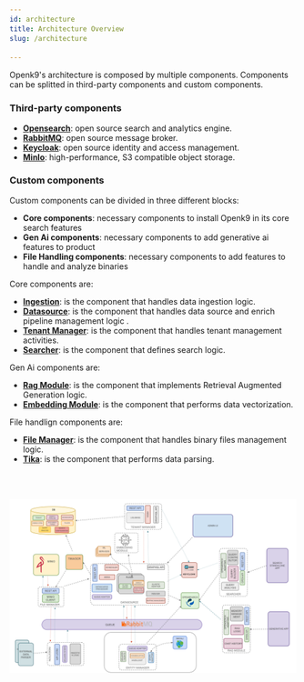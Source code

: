```yaml
---
id: architecture
title: Architecture Overview
slug: /architecture

---
```


Openk9's architecture is composed by multiple components. Components can be splitted in third-party components and
custom components.

### Third-party components

- [**Opensearch**](https://opensearch.org/): open source search and analytics engine.
- [**RabbitMQ**](https://www.rabbitmq.com/): open source message broker.
- [**Keycloak**](https://www.keycloak.org/): open source identity and access management.
- [**MinIo**](https://min.io/): high-performance, S3 compatible object storage.

### Custom components

Custom components can be divided in three different blocks:

- **Core components**: necessary components to install Openk9 in its core search features
- **Gen Ai components**: necessary components to add generative ai features to product
- **File Handling components**: necessary components to add features to handle and analyze binaries

Core components are:

- [**Ingestion**](ingestion): is the component that handles data ingestion logic.
- [**Datasource**](datasource): is the component that handles data source and enrich pipeline management logic .
- [**Tenant Manager**](tenant-manager): is the component that handles tenant management activities.
- [**Searcher**](searcher): is the component that defines search logic.

Gen Ai components are:

- [**Rag Module**](rag-module): is the component that implements Retrieval Augmented Generation logic. 
- [**Embedding Module**](embedding-module): is the component that performs data vectorization.

File handlign components are:

- [**File Manager**](file-manager): is the component that handles binary files management logic.
- [**Tika**](file-manager): is the component that performs data parsing.

<br />
<br />

![img](../../static/img/architecture.png)
